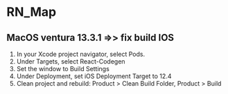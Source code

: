 # RN_Map

## MacOS ventura 13.3.1 =>> fix build IOS

1. In your Xcode project navigator, select Pods.
2. Under Targets, select React-Codegen
3. Set the window to Build Settings
4. Under Deployment, set iOS Deployment Target to 12.4
5. Clean project and rebuild: Product > Clean Build Folder, Product > Build
